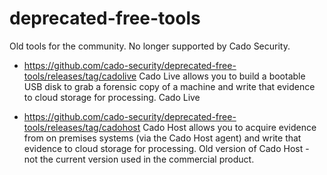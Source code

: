 # deprecated-free-tools
Old tools for the community. No longer supported by Cado Security.


* https://github.com/cado-security/deprecated-free-tools/releases/tag/cadolive
Cado Live allows you to build a bootable USB disk to grab a forensic copy of a machine and write that evidence to cloud storage for processing.
Cado Live

* https://github.com/cado-security/deprecated-free-tools/releases/tag/cadohost
Cado Host allows you to acquire evidence from on premises systems (via the Cado Host agent) and write that evidence to cloud storage for processing.
Old version of Cado Host - not the current version used in the commercial product.
